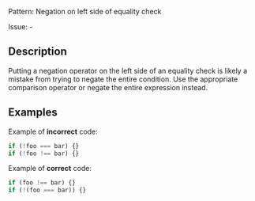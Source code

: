 Pattern: Negation on left side of equality check

Issue: -

## Description

Putting a negation operator on the left side of an equality check is likely a mistake from trying to negate the entire condition. Use the appropriate comparison operator or negate the entire expression instead.

## Examples

Example of **incorrect** code:
```javascript
if (!foo === bar) {}
if (!foo !== bar) {}
```

Example of **correct** code:
```javascript
if (foo !== bar) {}
if (!(foo === bar)) {}
```